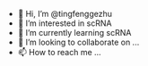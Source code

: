 - 👋 Hi, I’m @tingfenggezhu
- 👀 I’m interested in scRNA
- 🌱 I’m currently learning scRNA
- 💞️ I’m looking to collaborate on ...
- 📫 How to reach me ...

<!---
tingfenggezhu/tingfenggezhu is a ✨ special ✨ repository because its `README.md` (this file) appears on your GitHub profile.
You can click the Preview link to take a look at your changes.
--->
